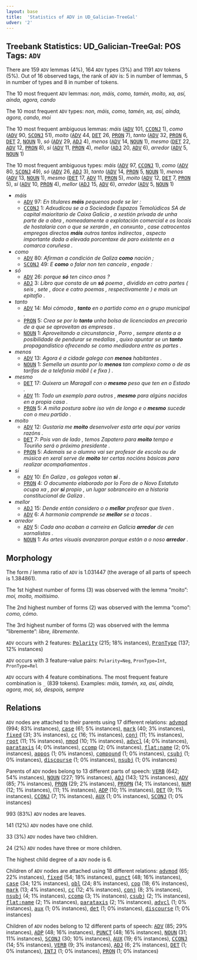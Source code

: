```yaml
---
layout: base
title:  'Statistics of ADV in UD_Galician-TreeGal'
udver: '2'
---
```


## Treebank Statistics: UD_Galician-TreeGal: POS Tags: `ADV`

There are 159 `ADV` lemmas (4%), 164 `ADV` types (3%) and 1191 `ADV` tokens (5%).
Out of 16 observed tags, the rank of `ADV` is: 5 in number of lemmas, 5 in number of types and 8 in number of tokens.

The 10 most frequent `ADV` lemmas: <em>non, máis, como, tamén, moito, xa, así, aínda, agora, cando</em>

The 10 most frequent `ADV` types:  <em>non, máis, como, tamén, xa, así, aínda, agora, cando, moi</em>

The 10 most frequent ambiguous lemmas: <em>máis</em> (<tt><a href="gl_treegal-pos-ADV.html">ADV</a></tt> 101, <tt><a href="gl_treegal-pos-CCONJ.html">CCONJ</a></tt> 1), <em>como</em> (<tt><a href="gl_treegal-pos-ADV.html">ADV</a></tt> 90, <tt><a href="gl_treegal-pos-SCONJ.html">SCONJ</a></tt> 51), <em>moito</em> (<tt><a href="gl_treegal-pos-ADV.html">ADV</a></tt> 44, <tt><a href="gl_treegal-pos-DET.html">DET</a></tt> 26, <tt><a href="gl_treegal-pos-PRON.html">PRON</a></tt> 7), <em>tanto</em> (<tt><a href="gl_treegal-pos-ADV.html">ADV</a></tt> 32, <tt><a href="gl_treegal-pos-PRON.html">PRON</a></tt> 6, <tt><a href="gl_treegal-pos-DET.html">DET</a></tt> 2, <tt><a href="gl_treegal-pos-NOUN.html">NOUN</a></tt> 1), <em>só</em> (<tt><a href="gl_treegal-pos-ADV.html">ADV</a></tt> 29, <tt><a href="gl_treegal-pos-ADJ.html">ADJ</a></tt> 4), <em>menos</em> (<tt><a href="gl_treegal-pos-ADV.html">ADV</a></tt> 14, <tt><a href="gl_treegal-pos-NOUN.html">NOUN</a></tt> 1), <em>mesmo</em> (<tt><a href="gl_treegal-pos-DET.html">DET</a></tt> 22, <tt><a href="gl_treegal-pos-ADV.html">ADV</a></tt> 12, <tt><a href="gl_treegal-pos-PRON.html">PRON</a></tt> 8), <em>si</em> (<tt><a href="gl_treegal-pos-ADV.html">ADV</a></tt> 11, <tt><a href="gl_treegal-pos-PRON.html">PRON</a></tt> 4), <em>mellor</em> (<tt><a href="gl_treegal-pos-ADJ.html">ADJ</a></tt> 20, <tt><a href="gl_treegal-pos-ADV.html">ADV</a></tt> 6), <em>arredor</em> (<tt><a href="gl_treegal-pos-ADV.html">ADV</a></tt> 5, <tt><a href="gl_treegal-pos-NOUN.html">NOUN</a></tt> 1)

The 10 most frequent ambiguous types:  <em>máis</em> (<tt><a href="gl_treegal-pos-ADV.html">ADV</a></tt> 97, <tt><a href="gl_treegal-pos-CCONJ.html">CCONJ</a></tt> 1), <em>como</em> (<tt><a href="gl_treegal-pos-ADV.html">ADV</a></tt> 80, <tt><a href="gl_treegal-pos-SCONJ.html">SCONJ</a></tt> 49), <em>só</em> (<tt><a href="gl_treegal-pos-ADV.html">ADV</a></tt> 26, <tt><a href="gl_treegal-pos-ADJ.html">ADJ</a></tt> 3), <em>tanto</em> (<tt><a href="gl_treegal-pos-ADV.html">ADV</a></tt> 14, <tt><a href="gl_treegal-pos-PRON.html">PRON</a></tt> 5, <tt><a href="gl_treegal-pos-NOUN.html">NOUN</a></tt> 1), <em>menos</em> (<tt><a href="gl_treegal-pos-ADV.html">ADV</a></tt> 13, <tt><a href="gl_treegal-pos-NOUN.html">NOUN</a></tt> 1), <em>mesmo</em> (<tt><a href="gl_treegal-pos-DET.html">DET</a></tt> 17, <tt><a href="gl_treegal-pos-ADV.html">ADV</a></tt> 11, <tt><a href="gl_treegal-pos-PRON.html">PRON</a></tt> 5), <em>moito</em> (<tt><a href="gl_treegal-pos-ADV.html">ADV</a></tt> 12, <tt><a href="gl_treegal-pos-DET.html">DET</a></tt> 7, <tt><a href="gl_treegal-pos-PRON.html">PRON</a></tt> 5), <em>si</em> (<tt><a href="gl_treegal-pos-ADV.html">ADV</a></tt> 10, <tt><a href="gl_treegal-pos-PRON.html">PRON</a></tt> 4), <em>mellor</em> (<tt><a href="gl_treegal-pos-ADJ.html">ADJ</a></tt> 15, <tt><a href="gl_treegal-pos-ADV.html">ADV</a></tt> 6), <em>arredor</em> (<tt><a href="gl_treegal-pos-ADV.html">ADV</a></tt> 5, <tt><a href="gl_treegal-pos-NOUN.html">NOUN</a></tt> 1)


* <em>máis</em>
  * <tt><a href="gl_treegal-pos-ADV.html">ADV</a></tt> 97: <em>En titulares <b>máis</b> pequenos pode se ler :</em>
  * <tt><a href="gl_treegal-pos-CCONJ.html">CCONJ</a></tt> 1: <em>Adxudicou se a a Sociedade Espazos Temolúdicos SA de capital maioritario de Caixa Galicia , a xestión privada de unha parte de a obra , nomeadamente a explotación comercial e os locais de hostalaría con o que se xerarán , en conxunto , case catrocentos empregos directos <b>máis</b> outros tantos indirectos , aspecto importante dada a elevada porcentaxe de paro existente en a comarca coruñesa .</em>
* <em>como</em>
  * <tt><a href="gl_treegal-pos-ADV.html">ADV</a></tt> 80: <em>Afirman a condición de Galiza <b>como</b> nación ;</em>
  * <tt><a href="gl_treegal-pos-SCONJ.html">SCONJ</a></tt> 49: <em>E <b>como</b> o falar non ten cancela , engade :</em>
* <em>só</em>
  * <tt><a href="gl_treegal-pos-ADV.html">ADV</a></tt> 26: <em>porque <b>só</b> ten cinco anos ?</em>
  * <tt><a href="gl_treegal-pos-ADJ.html">ADJ</a></tt> 3: <em>Libro que consta de un <b>só</b> poema , dividido en catro partes ( seis , sete , doce e catro poemas , respectivamente ) e mais un epitafio .</em>
* <em>tanto</em>
  * <tt><a href="gl_treegal-pos-ADV.html">ADV</a></tt> 14: <em>Moi cómoda , <b>tanto</b> en o partido como en o grupo municipal .</em>
  * <tt><a href="gl_treegal-pos-PRON.html">PRON</a></tt> 5: <em>Crea se por lo <b>tanto</b> unha bolsa de licenciados en precario de a que se aproveitan as empresas .</em>
  * <tt><a href="gl_treegal-pos-NOUN.html">NOUN</a></tt> 1: <em>Aproveitando a circunstancia , Porro , sempre atenta a a posibilidade de pendurar se medallas , quixo apuntar se un <b>tanto</b> propagandístico ofrecendo se como mediadora entre as partes .</em>
* <em>menos</em>
  * <tt><a href="gl_treegal-pos-ADV.html">ADV</a></tt> 13: <em>Agora é a cidade galega con <b>menos</b> habitantes .</em>
  * <tt><a href="gl_treegal-pos-NOUN.html">NOUN</a></tt> 1: <em>Semella un asunto por lo <b>menos</b> tan complexo como o de as tarifas de a telefonía móbil ( e fixa ) .</em>
* <em>mesmo</em>
  * <tt><a href="gl_treegal-pos-DET.html">DET</a></tt> 17: <em>Quixera un Maragall con o <b>mesmo</b> peso que ten en o Estado .</em>
  * <tt><a href="gl_treegal-pos-ADV.html">ADV</a></tt> 11: <em>Todo un exemplo para outros , <b>mesmo</b> para algúns nacidos en a propia casa .</em>
  * <tt><a href="gl_treegal-pos-PRON.html">PRON</a></tt> 5: <em>A miña postura sobre iso vén de longo e o <b>mesmo</b> sucede con o meu partido .</em>
* <em>moito</em>
  * <tt><a href="gl_treegal-pos-ADV.html">ADV</a></tt> 12: <em>Gustaría me <b>moito</b> desenvolver esta arte aquí por varias razóns .</em>
  * <tt><a href="gl_treegal-pos-DET.html">DET</a></tt> 7: <em>Pois van de lado , temos Zapatero para <b>moito</b> tempo e Touriño será o próximo presidente .</em>
  * <tt><a href="gl_treegal-pos-PRON.html">PRON</a></tt> 5: <em>Ademais se o alumno vai ser profesor de escola ou de música en xeral serve de <b>moito</b> ter certas nocións básicas para realizar acompañamentos .</em>
* <em>si</em>
  * <tt><a href="gl_treegal-pos-ADV.html">ADV</a></tt> 10: <em>En Galiza , os galegos votan <b>si</b> .</em>
  * <tt><a href="gl_treegal-pos-PRON.html">PRON</a></tt> 4: <em>O documento elaborado por lo Foro de o Novo Estatuto ocupa xa , por <b>si</b> propio , un lugar sobranceiro en a historia constitucional de Galiza .</em>
* <em>mellor</em>
  * <tt><a href="gl_treegal-pos-ADJ.html">ADJ</a></tt> 15: <em>Dende entón considero o o <b>mellor</b> profesor que tiven .</em>
  * <tt><a href="gl_treegal-pos-ADV.html">ADV</a></tt> 6: <em>A harmonía comprende se <b>mellor</b> se a tocas .</em>
* <em>arredor</em>
  * <tt><a href="gl_treegal-pos-ADV.html">ADV</a></tt> 5: <em>Cada ano acaban a carreira en Galicia <b>arredor</b> de cen xornalistas .</em>
  * <tt><a href="gl_treegal-pos-NOUN.html">NOUN</a></tt> 1: <em>As artes visuais avanzaron porque están a o noso <b>arredor</b> .</em>

## Morphology

The form / lemma ratio of `ADV` is 1.031447 (the average of all parts of speech is 1.384861).

The 1st highest number of forms (3) was observed with the lemma “moito”: <em>moi, moito, moitísimo</em>.

The 2nd highest number of forms (2) was observed with the lemma “como”: <em>como, cómo</em>.

The 3rd highest number of forms (2) was observed with the lemma “libremente”: <em>libre, libremente</em>.

`ADV` occurs with 2 features: <tt><a href="gl_treegal-feat-Polarity.html">Polarity</a></tt> (215; 18% instances), <tt><a href="gl_treegal-feat-PronType.html">PronType</a></tt> (137; 12% instances)

`ADV` occurs with 3 feature-value pairs: `Polarity=Neg`, `PronType=Int`, `PronType=Rel`

`ADV` occurs with 4 feature combinations.
The most frequent feature combination is `_` (839 tokens).
Examples: <em>máis, tamén, xa, así, aínda, agora, moi, só, despois, sempre</em>


## Relations

`ADV` nodes are attached to their parents using 17 different relations: <tt><a href="gl_treegal-dep-advmod.html">advmod</a></tt> (994; 83% instances), <tt><a href="gl_treegal-dep-case.html">case</a></tt> (61; 5% instances), <tt><a href="gl_treegal-dep-mark.html">mark</a></tt> (40; 3% instances), <tt><a href="gl_treegal-dep-fixed.html">fixed</a></tt> (31; 3% instances), <tt><a href="gl_treegal-dep-cc.html">cc</a></tt> (16; 1% instances), <tt><a href="gl_treegal-dep-conj.html">conj</a></tt> (11; 1% instances), <tt><a href="gl_treegal-dep-root.html">root</a></tt> (11; 1% instances), <tt><a href="gl_treegal-dep-nmod.html">nmod</a></tt> (10; 1% instances), <tt><a href="gl_treegal-dep-advcl.html">advcl</a></tt> (4; 0% instances), <tt><a href="gl_treegal-dep-parataxis.html">parataxis</a></tt> (4; 0% instances), <tt><a href="gl_treegal-dep-ccomp.html">ccomp</a></tt> (2; 0% instances), <tt><a href="gl_treegal-dep-flat-name.html">flat:name</a></tt> (2; 0% instances), <tt><a href="gl_treegal-dep-appos.html">appos</a></tt> (1; 0% instances), <tt><a href="gl_treegal-dep-compound.html">compound</a></tt> (1; 0% instances), <tt><a href="gl_treegal-dep-csubj.html">csubj</a></tt> (1; 0% instances), <tt><a href="gl_treegal-dep-discourse.html">discourse</a></tt> (1; 0% instances), <tt><a href="gl_treegal-dep-nsubj.html">nsubj</a></tt> (1; 0% instances)

Parents of `ADV` nodes belong to 13 different parts of speech: <tt><a href="gl_treegal-pos-VERB.html">VERB</a></tt> (642; 54% instances), <tt><a href="gl_treegal-pos-NOUN.html">NOUN</a></tt> (227; 19% instances), <tt><a href="gl_treegal-pos-ADJ.html">ADJ</a></tt> (143; 12% instances), <tt><a href="gl_treegal-pos-ADV.html">ADV</a></tt> (85; 7% instances), <tt><a href="gl_treegal-pos-PRON.html">PRON</a></tt> (29; 2% instances), <tt><a href="gl_treegal-pos-PROPN.html">PROPN</a></tt> (14; 1% instances), <tt><a href="gl_treegal-pos-NUM.html">NUM</a></tt> (12; 1% instances),  (11; 1% instances), <tt><a href="gl_treegal-pos-ADP.html">ADP</a></tt> (10; 1% instances), <tt><a href="gl_treegal-pos-DET.html">DET</a></tt> (9; 1% instances), <tt><a href="gl_treegal-pos-CCONJ.html">CCONJ</a></tt> (7; 1% instances), <tt><a href="gl_treegal-pos-AUX.html">AUX</a></tt> (1; 0% instances), <tt><a href="gl_treegal-pos-SCONJ.html">SCONJ</a></tt> (1; 0% instances)

993 (83%) `ADV` nodes are leaves.

141 (12%) `ADV` nodes have one child.

33 (3%) `ADV` nodes have two children.

24 (2%) `ADV` nodes have three or more children.

The highest child degree of a `ADV` node is 6.

Children of `ADV` nodes are attached using 18 different relations: <tt><a href="gl_treegal-dep-advmod.html">advmod</a></tt> (65; 22% instances), <tt><a href="gl_treegal-dep-fixed.html">fixed</a></tt> (54; 18% instances), <tt><a href="gl_treegal-dep-punct.html">punct</a></tt> (48; 16% instances), <tt><a href="gl_treegal-dep-case.html">case</a></tt> (34; 12% instances), <tt><a href="gl_treegal-dep-obl.html">obl</a></tt> (24; 8% instances), <tt><a href="gl_treegal-dep-cop.html">cop</a></tt> (18; 6% instances), <tt><a href="gl_treegal-dep-mark.html">mark</a></tt> (13; 4% instances), <tt><a href="gl_treegal-dep-cc.html">cc</a></tt> (12; 4% instances), <tt><a href="gl_treegal-dep-conj.html">conj</a></tt> (8; 3% instances), <tt><a href="gl_treegal-dep-nsubj.html">nsubj</a></tt> (4; 1% instances), <tt><a href="gl_treegal-dep-ccomp.html">ccomp</a></tt> (3; 1% instances), <tt><a href="gl_treegal-dep-csubj.html">csubj</a></tt> (2; 1% instances), <tt><a href="gl_treegal-dep-flat-name.html">flat:name</a></tt> (2; 1% instances), <tt><a href="gl_treegal-dep-parataxis.html">parataxis</a></tt> (2; 1% instances), <tt><a href="gl_treegal-dep-advcl.html">advcl</a></tt> (1; 0% instances), <tt><a href="gl_treegal-dep-aux.html">aux</a></tt> (1; 0% instances), <tt><a href="gl_treegal-dep-det.html">det</a></tt> (1; 0% instances), <tt><a href="gl_treegal-dep-discourse.html">discourse</a></tt> (1; 0% instances)

Children of `ADV` nodes belong to 12 different parts of speech: <tt><a href="gl_treegal-pos-ADV.html">ADV</a></tt> (85; 29% instances), <tt><a href="gl_treegal-pos-ADP.html">ADP</a></tt> (48; 16% instances), <tt><a href="gl_treegal-pos-PUNCT.html">PUNCT</a></tt> (48; 16% instances), <tt><a href="gl_treegal-pos-NOUN.html">NOUN</a></tt> (31; 11% instances), <tt><a href="gl_treegal-pos-SCONJ.html">SCONJ</a></tt> (30; 10% instances), <tt><a href="gl_treegal-pos-AUX.html">AUX</a></tt> (19; 6% instances), <tt><a href="gl_treegal-pos-CCONJ.html">CCONJ</a></tt> (14; 5% instances), <tt><a href="gl_treegal-pos-VERB.html">VERB</a></tt> (9; 3% instances), <tt><a href="gl_treegal-pos-ADJ.html">ADJ</a></tt> (6; 2% instances), <tt><a href="gl_treegal-pos-DET.html">DET</a></tt> (1; 0% instances), <tt><a href="gl_treegal-pos-INTJ.html">INTJ</a></tt> (1; 0% instances), <tt><a href="gl_treegal-pos-PRON.html">PRON</a></tt> (1; 0% instances)

